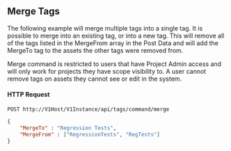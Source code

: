 ## Merge Tags

The following example will merge multiple tags into a single tag.  It is possible to merge into an existing tag, or into a new tag.  This will remove all of the tags listed in the MergeFrom array in the Post Data and will add the MergeTo tag to the assets the other tags were removed from.

<aside class="notice">
    <div class="content">
        Merge command is restricted to users that have Project Admin access and will only work for projects they have scope visibility to.  A user cannot remove tags on assets they cannot see or edit in the system.
    </div>
</aside>

#### HTTP Request

`POST http://V1Host/V1Instance/api/tags/command/merge`

```json
{
    "MergeTo" : "Regression Tests",
    "MergeFrom" : ["RegressionTests", "RegTests"]
}
```